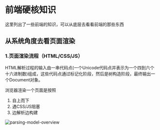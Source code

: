 # 前端硬核知识
这里列出了一些前端的知识，可以从底层去看看前端的那些东西
## 从系统角度去看页面渲染

### 1.页面渲染流程（HTML/CSS/JS）
HTML解析过程的输入由一串代码点(一个Unicode代码点并表示为一个四到六个十六进制数)组成，这些代码点通过标记化阶段，然后是树构造阶段，最终输出一个Document对象。

浏览器渲染一个页面是按照

1. 自上而下
2. 遇CSS/JS阻塞
3. 边解析边构建

![parsing-model-overview](/image/1567071772275.jp)

   




